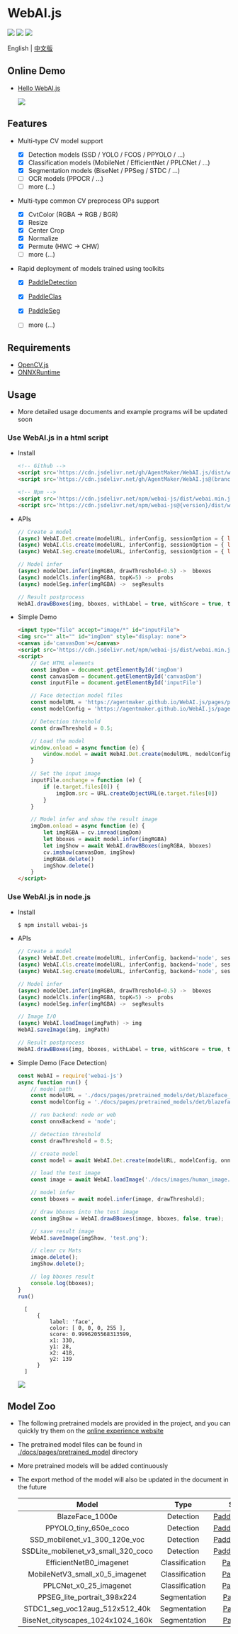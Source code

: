 # WebAI.js
![](https://img.shields.io/npm/v/webai-js.svg?sanitize=true)
![](https://img.shields.io/npm/l/webai-js.svg?sanitize=true)
![](https://img.shields.io/npm/dm/webai-js.svg?sanitize=true)

English | [中文版](./docs/tutorials/webai.md)

## Online Demo
* [Hello WebAI.js](https://AgentMaker.github.io/WebAI.js)

    ![](./docs/images/demo.png)

## Features
* Multi-type CV model support

    * [x] Detection models (SSD / YOLO / FCOS / PPYOLO / ...)
    * [x] Classification models (MobileNet / EfficientNet / PPLCNet / ...)
    * [x] Segmentation models (BiseNet / PPSeg / STDC / ...)
    * [ ] OCR models (PPOCR / ...)
    * [ ] more (...)

* Multi-type common CV preprocess OPs support

    * [x] CvtColor (RGBA -> RGB / BGR)
    * [x] Resize
    * [x] Center Crop
    * [x] Normalize
    * [x] Permute (HWC -> CHW)
    * [ ] more (...)

* Rapid deployment of models trained using toolkits

    * [x] [PaddleDetection][PaddleDetection]
    * [x] [PaddleClas][PaddleClas]
    * [x] [PaddleSeg][PaddleSeg]
    * [ ] more (...)


## Requirements
* [OpenCV.js](https://docs.opencv.org/4.5.5/d5/d10/tutorial_js_root.html)
* [ONNXRuntime](https://github.com/microsoft/onnxruntime)

## Usage
* More detailed usage documents and example programs will be updated soon

### Use WebAI.js in a html script
* Install

    ```html
    <!-- Github -->
    <script src='https://cdn.jsdelivr.net/gh/AgentMaker/WebAI.js/dist/webai.min.js'></script>
    <script src='https://cdn.jsdelivr.net/gh/AgentMaker/WebAI.js@(branch)/dist/webai.min.js'></script>

    <!-- Npm -->
    <script src='https://cdn.jsdelivr.net/npm/webai-js/dist/webai.min.js'></script>
    <script src='https://cdn.jsdelivr.net/npm/webai-js@{version}/dist/webai.min.js'></script>
    ```

* APIs

    ```js
    // Create a model
    (async) WebAI.Det.create(modelURL, inferConfig, sessionOption = { logSeverityLevel: 4 }) -> modelDet
    (async) WebAI.Cls.create(modelURL, inferConfig, sessionOption = { logSeverityLevel: 4 }) -> modelCls
    (async) WebAI.Seg.create(modelURL, inferConfig, sessionOption = { logSeverityLevel: 4 }) -> modelSeg

    // Model infer
    (async) modelDet.infer(imgRGBA, drawThreshold=0.5) ->  bboxes
    (async) modelCls.infer(imgRGBA, topK=5) ->  probs
    (async) modelSeg.infer(imgRGBA) ->  segResults

    // Result postprocess
    WebAI.drawBBoxes(img, bboxes, withLabel = true, withScore = true, thickness = 2.0, lineType = 8, fontFace = 0, fontScale = 0.7) -> imgDrawed
    ```

* Simple Demo

    ```html
    <input type="file" accept="image/*" id="inputFile">
    <img src="" alt="" id="imgDom" style="display: none">
    <canvas id='canvasDom'></canvas>
    <script src='https://cdn.jsdelivr.net/npm/webai-js/dist/webai.min.js'></script>
    <script>
        // Get HTML elements
        const imgDom = document.getElementById('imgDom')
        const canvasDom = document.getElementById('canvasDom')
        const inputFile = document.getElementById('inputFile')

        // Face detection model files
        const modelURL = 'https://agentmaker.github.io/WebAI.js/pages/pretrained_models/det/blazeface_1000e/model.onnx'
        const modelConfig = 'https://agentmaker.github.io/WebAI.js/pages/pretrained_models/det/blazeface_1000e/configs.json'

        // Detection threshold
        const drawThreshold = 0.5;

        // Load the model
        window.onload = async function (e) {
            window.model = await WebAI.Det.create(modelURL, modelConfig)
        }

        // Set the input image
        inputFile.onchange = function (e) {
            if (e.target.files[0]) {
                imgDom.src = URL.createObjectURL(e.target.files[0])
            }
        }

        // Model infer and show the result image
        imgDom.onload = async function (e) {
            let imgRGBA = cv.imread(imgDom)
            let bboxes = await model.infer(imgRGBA)
            let imgShow = await WebAI.drawBBoxes(imgRGBA, bboxes)
            cv.imshow(canvasDom, imgShow)
            imgRGBA.delete()
            imgShow.delete()
        }
    </script>
    ```

### Use WebAI.js in node.js
* Install

    ```shell
    $ npm install webai-js
    ```

* APIs

    ```js
    // Create a model
    (async) WebAI.Det.create(modelURL, inferConfig, backend='node', sessionOption = { logSeverityLevel: 4 }) -> modelDet
    (async) WebAI.Cls.create(modelURL, inferConfig, backend='node', sessionOption = { logSeverityLevel: 4 }) -> modelCls
    (async) WebAI.Seg.create(modelURL, inferConfig, backend='node', sessionOption = { logSeverityLevel: 4 }) -> modelSeg

    // Model infer
    (async) modelDet.infer(imgRGBA, drawThreshold=0.5) ->  bboxes
    (async) modelCls.infer(imgRGBA, topK=5) ->  probs
    (async) modelSeg.infer(imgRGBA) ->  segResults

    // Image I/O
    (async) WebAI.loadImage(imgPath) -> img
    WebAI.saveImage(img, imgPath)

    // Result postprocess
    WebAI.drawBBoxes(img, bboxes, withLabel = true, withScore = true, thickness = 2.0, lineType = 8, fontFace = 0, fontScale = 0.7) -> imgDrawed
    ```


* Simple Demo (Face Detection)

    ```js
    const WebAI = require('webai-js')
    async function run() {
        // model path
        const modelURL = './docs/pages/pretrained_models/det/blazeface_1000e/model.onnx';
        const modelConfig = './docs/pages/pretrained_models/det/blazeface_1000e/configs.json';

        // run backend: node or web
        const onnxBackend = 'node';

        // detection threshold
        const drawThreshold = 0.5;

        // create model
        const model = await WebAI.Det.create(modelURL, modelConfig, onnxBackend);

        // load the test image
        const image = await WebAI.loadImage('./docs/images/human_image.jpg');

        // model infer
        const bboxes = await model.infer(image, drawThreshold);

        // draw bboxes into the test image
        const imgShow = WebAI.drawBBoxes(image, bboxes, false, true);

        // save result image
        WebAI.saveImage(imgShow, 'test.png');

        // clear cv Mats
        image.delete();
        imgShow.delete();

        // log bboxes result
        console.log(bboxes);
    }
    run()
    ```
        [
            {
                label: 'face',
                color: [ 0, 0, 0, 255 ],
                score: 0.9996205568313599,
                x1: 330,
                y1: 28,
                x2: 418,
                y2: 139
            }
        ]
    ![](./docs/images/face_det_demo.png)

## Model Zoo
* The following pretrained models are provided in the project, and you can quickly try them on the [online experience website](https://AgentMaker.github.io/WebAI.js)
* The pretrained model files can be found in [./docs/pages/pretrained_model](./docs/pages/pretrained_model) directory
* More pretrained models will be added continuously
* The export method of the model will also be updated in the document in the future

    |Model|Type|Source|
    |:-:|:-:|:-:|
    |BlazeFace_1000e|Detection|[PaddleDetection][PaddleDetection]|
    |PPYOLO_tiny_650e_coco|Detection|[PaddleDetection][PaddleDetection]|
    |SSD_mobilenet_v1_300_120e_voc|Detection|[PaddleDetection][PaddleDetection]|
    |SSDLite_mobilenet_v3_small_320_coco|Detection|[PaddleDetection][PaddleDetection]|
    |EfficientNetB0_imagenet|Classification|[PaddleClas][PaddleClas]|
    |MobileNetV3_small_x0_5_imagenet|Classification|[PaddleClas][PaddleClas]|
    |PPLCNet_x0_25_imagenet|Classification|[PaddleClas][PaddleClas]|
    |PPSEG_lite_portrait_398x224|Segmentation|[PaddleSeg][PaddleSeg]|
    |STDC1_seg_voc12aug_512x512_40k|Segmentation|[PaddleSeg][PaddleSeg]|
    |BiseNet_cityscapes_1024x1024_160k|Segmentation|[PaddleSeg][PaddleSeg]|

[PaddleDetection]:https://www.github.com/PaddlePaddle/PaddleDetection
[PaddleClas]:https://www.github.com/PaddlePaddle/PaddleClas
[PaddleSeg]:https://www.github.com/PaddlePaddle/PaddleSeg